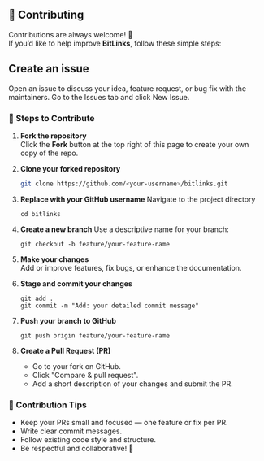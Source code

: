 ## 🤝 Contributing

Contributions are always welcome! 🎉  
If you’d like to help improve **BitLinks**, follow these simple steps:

## Create an issue 
Open an issue to discuss your idea, feature request, or bug fix with the maintainers.
Go to the Issues tab
 and click New Issue.

### 🧾 Steps to Contribute

1. **Fork the repository**  
   Click the **Fork** button at the top right of this page to create your own copy of the repo.

2. **Clone your forked repository**  
   ```bash
   git clone https://github.com/<your-username>/bitlinks.git
   ```
3. **Replace <your-username> with your GitHub username**
   Navigate to the project directory
   ```
   cd bitlinks
   ```
4. **Create a new branch**
   Use a descriptive name for your branch:
    ```
    git checkout -b feature/your-feature-name
    ```

5. **Make your changes**  
Add or improve features, fix bugs, or enhance the documentation.

   
6. **Stage and commit your changes**
    ```
    git add .
    git commit -m "Add: your detailed commit message"
    ```

7. **Push your branch to GitHub**
    ```
    git push origin feature/your-feature-name
    ```
8. **Create a Pull Request (PR)**

      - Go to your fork on GitHub.
      - Click "Compare & pull request".
      - Add a short description of your changes and submit the PR.
  
### 🧠 Contribution Tips
  
  - Keep your PRs small and focused — one feature or fix per PR.
  - Write clear commit messages.
  - Follow existing code style and structure.
  - Be respectful and collaborative! 🤗
